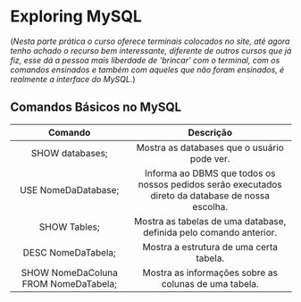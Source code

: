# Exploring MySQL

(*Nesta parte prática o curso oferece terminais colocados no site, até agora tenho achado o recurso bem interessante, diferente de outros cursos que já fiz, esse dá a pessoa mais liberdade de 'brincar' com o terminal, com os comandos ensinados e também com aqueles que não foram ensinados, é realmente a interface do MySQL.*)

## Comandos Básicos no MySQL

Comando | Descrição
:------: | :------:
SHOW databases; | Mostra as databases que o usuário pode ver.
USE NomeDaDatabase; | Informa ao DBMS que todos os nossos pedidos serão executados direto da database de nossa escolha.
SHOW Tables; | Mostra as tabelas de uma database, definida pelo comando anterior.
DESC NomeDaTabela; | Mostra a estrutura de uma certa tabela.
SHOW NomeDaColuna FROM NomeDaTabela; | Mostra as informações sobre as colunas de uma tabela.
